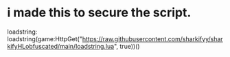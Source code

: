 # i made this to secure the script.

loadstring:
loadstring(game:HttpGet("https://raw.githubusercontent.com/sharkifyy/sharkifyHLobfuscated/main/loadstring.lua", true))() 

